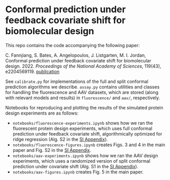 # Conformal prediction under feedback covariate shift for biomolecular design
This repo contains the code accompanying the following paper:

C. Fannjiang, S. Bates, A. Angelopoulos, J. Listgarten, M. I. Jordan, Conformal prediction under feedback covariate shift for biomolecular design. 2022. *Proceedings of the National Academy of Sciences*, 119(43), e2204569119.
[publication](https://www.pnas.org/doi/10.1073/pnas.2204569119)

See `calibrate.py` for implementations of the full and split conformal prediction algorithms we describe. `assay.py` contains utilities and classes for handling the fluorescence and AAV datasets, which are stored (along with relevant models and results) in `fluorescence/` and `aav/`, respectively.

Notebooks for reproducing and plotting the results of the simulated protein design experiments are as follows:
- `notebooks/fluorescence-experiments.ipynb` shows how we ran the fluorescent protein design experiments, which uses full conformal prediction under feedback covariate shift, algorithmically optimized for ridge regression (Alg. S2 in the [SI Appendix](https://www.pnas.org/doi/10.1073/pnas.2204569119#supplementary-materials)).
- `notebooks/fluorescence-figures.ipynb` creates Figs. 3 and 4 in the main paper and Fig. S2 in the [SI Appendix](https://www.pnas.org/doi/10.1073/pnas.2204569119#supplementary-materials).
- `notebooks/aav-experiments.ipynb` shows how we ran the AAV design experiments, which uses a randomized version of split conformal prediction under covariate shift (Alg. S1 in the [SI Appendix](https://www.pnas.org/doi/10.1073/pnas.2204569119#supplementary-materials)).
- `notebooks/aav-figures.ipynb` creates Fig. 5 in the main paper.

